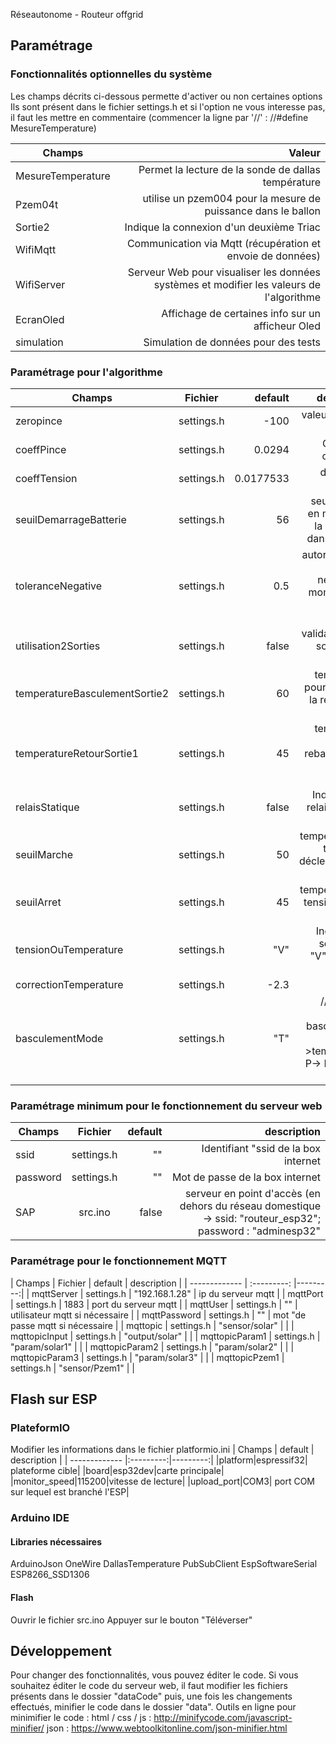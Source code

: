  Réseautonome - Routeur offgrid


## Paramétrage
### Fonctionnalités optionnelles du système
Les champs décrits ci-dessous permette d'activer ou non certaines options
Ils sont présent dans le fichier settings.h et si l'option ne vous interesse pas, il faut les mettre en commentaire (commencer la ligne par '//' : //#define  MesureTemperature)

| Champs      |     Valeur |
| ------------- | ---------: |
| MesureTemperature      |       Permet la lecture de la sonde de dallas température  |
| Pzem04t      |       utilise un pzem004 pour la mesure de puissance dans le ballon  |
| Sortie2      |       Indique la connexion d'un deuxième Triac  |
| WifiMqtt      |       Communication via Mqtt (récupération et envoie de données)  |
| WifiServer      |     Serveur Web pour visualiser les données systèmes et modifier les valeurs de l'algorithme |
| EcranOled      |     Affichage de certaines info sur un afficheur Oled |
| simulation      |     Simulation de données pour des tests |

### Paramétrage pour l'algorithme
| Champs      |    Fichier | default |  description |
| ------------- | :---------: |---------: |---------:|
| zeropince  |   settings.h    | -100 | valeur mesurer à zéro |
| coeffPince  |   settings.h   |  0.0294 | Calculer le coefficient |
| coeffTension  |   settings.h    | 0.0177533 | diviseur de tension |
| seuilDemarrageBatterie  |   settings.h   | 56 | seuil de mise en marche de la regulation dans le ballon |
| toleranceNegative  |   settings.h    | 0.5 | autorisation de 300mA négative au moment de la charge complète |
| utilisation2Sorties  |   settings.h   | false | validation de la sortie 2eme gradateur |
| temperatureBasculementSortie2  |   settings.h    | 60 | température pour démarrer la regul sur la sortie 2 |
| temperatureRetourSortie1  |   settings.h   | 45 |température pour rebasculer sur le premier gradateur  |
| relaisStatique  |   settings.h    | false | Indique si un relais statique est utilisé |
| seuilMarche  |   settings.h   | 50 | température ou tension de déclenchement du relais |
| seuilArret  |   settings.h    | 45 | température ou tension d'arret du relais |
| tensionOuTemperature  |   settings.h   | "V" | Indique si le seuil est en "V"olts ou en "D"egrés|
| correctionTemperature  |   settings.h    | -2.3 | |
| basculementMode  |   settings.h   | "T" | // Choix du mode de basculement : T->température, P-> Puissance zero|


### Paramétrage minimum pour le fonctionnement du serveur web
| Champs      |    Fichier | default |  description |
| ------------- | :---------: |---------: |---------:|
| ssid  |   settings.h    | "" |Identifiant "ssid de la  box internet |
| password  |   settings.h   | "" | Mot de passe de la box internet  |
| SAP  |   src.ino   | false | serveur en point d'accès (en dehors du réseau domestique -> ssid: "routeur_esp32"; password : "adminesp32" |

### Paramétrage pour le fonctionnement MQTT
| Champs      |    Fichier |  default |  description |
| ------------- | :---------: |---------:|
| mqttServer  |   settings.h    | "192.168.1.28" | ip du serveur mqtt |
| mqttPort  |   settings.h    |  1883 | port du serveur mqtt |
| mqttUser  |   settings.h    |  "" | utilisateur mqtt si nécessaire |
| mqttPassword  |   settings.h    |  "" | mot "de passe mqtt si nécessaire |
| mqttopic  |   settings.h    | "sensor/solar"  |  |
| mqttopicInput  |   settings.h    |  "output/solar" | |
| mqttopicParam1  |   settings.h    |  "param/solar1" | |
| mqttopicParam2  |   settings.h    |   "param/solar2" | |
| mqttopicParam3  |   settings.h    | "param/solar3"  | |
| mqttopicPzem1  |   settings.h    |  "sensor/Pzem1" | |


## Flash sur ESP

### PlateformIO
Modifier les informations dans le fichier platformio.ini
| Champs      |     default |  description |
| ------------- |:---------:|---------:|
|platform|espressif32| plateforme cible|
|board|esp32dev|carte principale|
|monitor_speed|115200|vitesse de lecture|
|upload_port|COM3| port COM sur lequel est branché l'ESP|

### Arduino IDE
#### Libraries nécessaires
ArduinoJson
OneWire
DallasTemperature
PubSubClient
EspSoftwareSerial
ESP8266_SSD1306

#### Flash
Ouvrir le fichier src.ino
Appuyer sur le bouton "Téléverser"

## Développement
Pour changer des fonctionnalités, vous pouvez éditer le code.
Si vous souhaitez éditer le code du serveur web, il faut modifier les fichiers présents dans le dossier "dataCode" puis, une fois les changements effectués, minifier le code dans le dossier "data".
Outils en ligne pour minimifier le code : 
html / css / js : http://minifycode.com/javascript-minifier/
json : https://www.webtoolkitonline.com/json-minifier.html